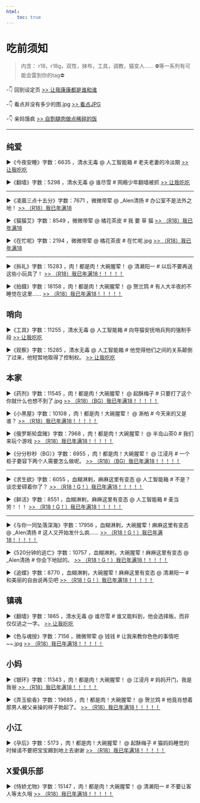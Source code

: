 ```yaml
---
html:
    toc: true
---
```


# 吃前须知
>内含：
r18，r18g，双性，抹布，工具，调教，猫变人……
⛔等一系列有可能会雷到你的tag⛔

-👇 回到设定页
[>> 让我康康都是谁和谁](../index.html)

-👇 看点并没有多少的图.jpg
[>> 看点JPG](../pic-html/pic.html)

-👇 亲妈饿疯
[>> 自割腿肉做点稀碎的饭](qinmaefeng.html)

---

## 纯爱

▶《今夜安睡》字数：6635 ，清水无毒
@ 人工智能箱
\# 老夫老妻的冷淡期 
[>> 让我吃吃](今夜安睡.html)

▶《翻墙》字数：5298 ，清水无毒
@ 谁尽雪
\# 网瘾少年翻墙被抓
[>> 让我吃吃](翻墙.html)



----

▶《凌晨三点十五分》字数：7671 ，微微带荤
@ _Alen清扬
\# 办公室不是法外之地！
[>> （R18）我已年满18](凌晨三点十五分.html)

▶《猫猫艾》字数：8549 ，微微带荤
@ 橘花茶皮 
\# 我 要 草 猫
[>> （R18）我已年满18](猫猫艾.html)

▶《在忙呢》字数：2194 ，微微带荤
@ 橘花茶皮
\# 在忙呢.jpg
[>> （R18）我已年满18](在忙呢.html)

----

▶《拆礼》字数：15283 ，肉！都是肉！大碗腥荤！
@ 清濑阳一 
\# 以后不要再送这些小玩具了！
 [>> （R18）我已年满18！！！！！](拆礼.html)

▶《拍摄》字数：18158 ，肉！都是肉！大碗腥荤！
@ 贺兰鸩 
\# 有人大半夜的不睡觉在这里……
[>> （R18）我已年满18！！！！！](拍摄.html)

## 哨向

▶《工具》字数：11255 ，清水无毒
@ 人工智能箱
\#  向导猫安抚哨兵狗的强制手段
[>> 让我吃吃](工具.html)

▶《观察》字数：15285 ，清水无毒
@ 人工智能箱
\#  他觉得他们之间的关系颠倒了过来，他短暂地取得了控制权。
[>> 让我吃吃](观察.html)

## 本家

▶《药剂》字数：11545 ，肉！都是肉！大碗腥荤！
@ 起酥梅子
\# 只要打了这个你就什么也想不到了.jpg
[>> （R18）（BG）我已年满18！！！！！](药剂.html)

▶《小黑屋》字数：10108 ，肉！都是肉！大碗腥荤！
@ 淅柏
\# 今天来的又是谁？
[>> （R18）我已年满18！！！！！](小黑屋.html)

▶《俄罗斯轮盘赌》字数：7968 ，肉！都是肉！大碗腥荤！
@ 半岛山茶0
\# 我们来玩个游戏
[>> （R18）我已年满18！！！！！](俄罗斯轮盘赌.html)

▶《分分秒秒（BG）》字数：6955 ，肉！都是肉！大碗腥荤！
@ 江浸月
\# 一个柜子要容下两个人需要怎么做呢。
[>> （R18）（BG）我已年满18！！！！！](分分秒秒.html)

---

▶《求生欲》字数：6055 ，血糊淋剌，麻麻这里有变态
@ 人工智能箱
\# 不是？谈恋爱碍着你了？
[>> （R18！G！）我已年满18！！！！！](求生欲.html)

▶《鲜活》字数：8551 ，血糊淋剌，麻麻这里有变态
@ 人工智能箱
\# 麦当劳！！！
[>> （R18！G！）我已年满18！！！！！](鲜活.html)

---

▶《与你一同坠落深海》字数：17956 ，血糊淋剌，大碗腥荤！麻麻这里有变态
@ _Alen清扬
\# 这人又开始发什么疯……
[>> （R18！G！）我已年满18！！！！！](与你一同坠落深海.html)

▶《520分钟的逃亡》字数：10757 ，血糊淋剌，大碗腥荤！麻麻这里有变态
@ _Alen清扬
\# 你会下地狱的。
[>> （R18！G！）我已年满18！！！！！](520分钟的逃亡.html)

▶《追蝶》字数：8770 ，血糊淋剌，大碗腥荤！麻麻这里有变态
@ 清濑阳一 
\# 和美丽的自由说再见吧
[>> （R18！G！）我已年满18！！！！！](追蝶.html)

## 镇魂
▶《翻墙》字数：1865 ，清水无毒
@ 谁尽雪
\# 谁又能料到，他会选择叛，而非仅仅逃之一字。
[>> 让我吃吃](偷.html)

▶《色与魂授》字数：7156 ，微微带荤
@ 钱钱
\# 让我来教你色色的事情吧~~.jpg
[>> （R18）我已年满18！！！！！](色与魂授.html)


## 小妈

▶《银环》字数：11343 ，肉！都是肉！大碗腥荤！
@ 江浸月
\# 妈妈开门，我是我爸
[>> （R18）我已年满18！！！！！](银环.html)

▶《弄玉偷香》字数：19685 ，肉！都是肉！大碗腥荤！
@ 贺兰鸩 
\# 他竟肖想着那男人被父亲操的样子勃起了。
[>> （R18）我已年满18！！！！！](弄玉偷香.html)

## 小江

▶《孕后》字数：5173 ，肉！都是肉！大碗腥荤！
@ 起酥梅子
\# 猫妈妈睡觉的时候请不要把宝宝踢到地上去谢谢
[>> （R18）我已年满18！！！！！](孕后.html)

## X爱俱乐部

▶《恃娇尤物》字数：15147 ，肉！都是肉！大碗腥荤！
@ 清濑阳一
\# 不要让客人等太久哦
[>> （R18）我已年满18！！！！！](恃娇尤物.html)

